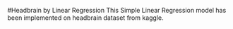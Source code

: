 #Headbrain by Linear Regression
This Simple Linear Regression model has been implemented on headbrain dataset from kaggle.
